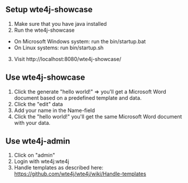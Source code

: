 
Setup wte4j-showcase
--------------------
1.  Make sure that you have java installed
2.  Run the wte4j-showcase
  - On Microsoft Windows system: run the bin/startup.bat
  - On Linux systems: run bin/startup.sh
3.  Visit http://localhost:8080/wte4j-showcase/

Use wte4j-showcase
------------------
1.  Click the generate "hello world!" => you'll get a Microsoft Word document based on a predefined template and data.
2.  Click the "edit" data
3.  Add your name in the Name-field
4.  Click the "hello world!" you'll get the same Microsoft Word document with your data.

Use wte4j-admin
---------------
1.  Click on "admin"
2.  Login with wte4j:wte4j
3.  Handle templates as described here: https://github.com/wte4j/wte4j/wiki/Handle-templates
